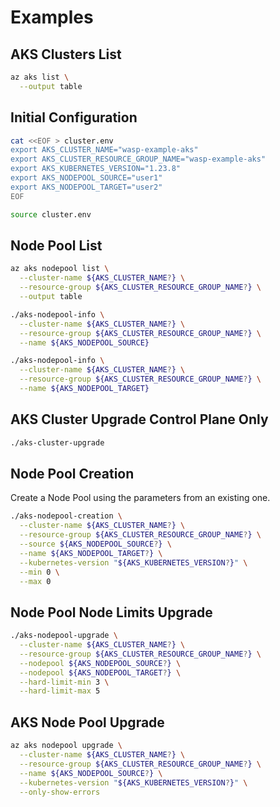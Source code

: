# Examples

## AKS Clusters List

```bash
az aks list \
  --output table
```

## Initial Configuration

```bash
cat <<EOF > cluster.env
export AKS_CLUSTER_NAME="wasp-example-aks"
export AKS_CLUSTER_RESOURCE_GROUP_NAME="wasp-example-aks"
export AKS_KUBERNETES_VERSION="1.23.8"
export AKS_NODEPOOL_SOURCE="user1"
export AKS_NODEPOOL_TARGET="user2"
EOF

source cluster.env
```

## Node Pool List

```bash
az aks nodepool list \
  --cluster-name ${AKS_CLUSTER_NAME?} \
  --resource-group ${AKS_CLUSTER_RESOURCE_GROUP_NAME?} \
  --output table

./aks-nodepool-info \
  --cluster-name ${AKS_CLUSTER_NAME?} \
  --resource-group ${AKS_CLUSTER_RESOURCE_GROUP_NAME?} \
  --name ${AKS_NODEPOOL_SOURCE}

./aks-nodepool-info \
  --cluster-name ${AKS_CLUSTER_NAME?} \
  --resource-group ${AKS_CLUSTER_RESOURCE_GROUP_NAME?} \
  --name ${AKS_NODEPOOL_TARGET}
```

## AKS Cluster Upgrade Control Plane Only

```bash
./aks-cluster-upgrade
```

## Node Pool Creation

Create a Node Pool using the parameters from an existing one.

```bash
./aks-nodepool-creation \
  --cluster-name ${AKS_CLUSTER_NAME?} \
  --resource-group ${AKS_CLUSTER_RESOURCE_GROUP_NAME?} \
  --source ${AKS_NODEPOOL_SOURCE?} \
  --name ${AKS_NODEPOOL_TARGET?} \
  --kubernetes-version "${AKS_KUBERNETES_VERSION?}" \
  --min 0 \
  --max 0
```

## Node Pool Node Limits Upgrade

```bash
./aks-nodepool-upgrade \
  --cluster-name ${AKS_CLUSTER_NAME?} \
  --resource-group ${AKS_CLUSTER_RESOURCE_GROUP_NAME?} \
  --nodepool ${AKS_NODEPOOL_SOURCE?} \
  --nodepool ${AKS_NODEPOOL_TARGET?} \
  --hard-limit-min 3 \
  --hard-limit-max 5
```

## AKS Node Pool Upgrade

```bash
az aks nodepool upgrade \
  --cluster-name ${AKS_CLUSTER_NAME?} \
  --resource-group ${AKS_CLUSTER_RESOURCE_GROUP_NAME?} \
  --name ${AKS_NODEPOOL_SOURCE?} \
  --kubernetes-version "${AKS_KUBERNETES_VERSION?}" \
  --only-show-errors
```
